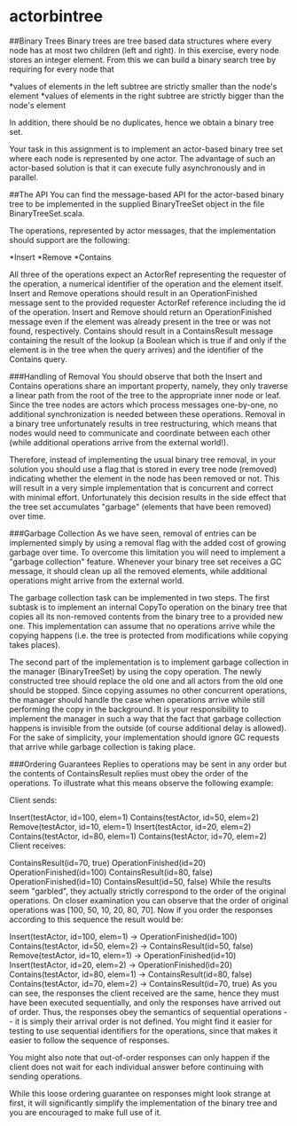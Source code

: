 # actorbintree

##Binary Trees
Binary trees are tree based data structures where every node has at most two children (left and right). In this exercise, every node stores an integer element. From this we can build a binary search tree by requiring for every node that

*values of elements in the left subtree are strictly smaller than the node's element
*values of elements in the right subtree are strictly bigger than the node's element

In addition, there should be no duplicates, hence we obtain a binary tree set.

Your task in this assignment is to implement an actor-based binary tree set where each node is represented by one actor. The advantage of such an actor-based solution is that it can execute fully asynchronously and in parallel.

##The API
You can find the message-based API for the actor-based binary tree to be implemented in the supplied BinaryTreeSet object in the file BinaryTreeSet.scala.

The operations, represented by actor messages, that the implementation should support are the following:

*Insert
*Remove
*Contains

All three of the operations expect an ActorRef representing the requester of the operation, a numerical identifier of the operation and the element itself. Insert and Remove operations should result in an OperationFinished message sent to the provided requester ActorRef reference including the id of the operation. Insert and Remove should return an OperationFinished message even if the element was already present in the tree or was not found, respectively. Contains should result in a ContainsResult message containing the result of the lookup (a Boolean which is true if and only if the element is in the tree when the query arrives) and the identifier of the Contains query.

###Handling of Removal
You should observe that both the Insert and Contains operations share an important property, namely, they only traverse a linear path from the root of the tree to the appropriate inner node or leaf. Since the tree nodes are actors which process messages one-by-one, no additional synchronization is needed between these operations. Removal in a binary tree unfortunately results in tree restructuring, which means that nodes would need to communicate and coordinate between each other (while additional operations arrive from the external world!).

Therefore, instead of implementing the usual binary tree removal, in your solution you should use a flag that is stored in every tree node (removed) indicating whether the element in the node has been removed or not. This will result in a very simple implementation that is concurrent and correct with minimal effort. Unfortunately this decision results in the side effect that the tree set accumulates "garbage" (elements that have been removed) over time.

###Garbage Collection
As we have seen, removal of entries can be implemented simply by using a removal flag with the added cost of growing garbage over time. To overcome this limitation you will need to implement a "garbage collection" feature. Whenever your binary tree set receives a GC message, it should clean up all the removed elements, while additional operations might arrive from the external world.

The garbage collection task can be implemented in two steps. The first subtask is to implement an internal CopyTo operation on the binary tree that copies all its non-removed contents from the binary tree to a provided new one. This implementation can assume that no operations arrive while the copying happens (i.e. the tree is protected from modifications while copying takes places).

The second part of the implementation is to implement garbage collection in the manager (BinaryTreeSet) by using the copy operation. The newly constructed tree should replace the old one and all actors from the old one should be stopped. Since copying assumes no other concurrent operations, the manager should handle the case when operations arrive while still performing the copy in the background. It is your responsibility to implement the manager in such a way that the fact that garbage collection happens is invisible from the outside (of course additional delay is allowed). For the sake of simplicity, your implementation should ignore GC requests that arrive while garbage collection is taking place.

###Ordering Guarantees
Replies to operations may be sent in any order but the contents of ContainsResult replies must obey the order of the operations. To illustrate what this means observe the following example:

Client sends:

Insert(testActor, id=100, elem=1)
Contains(testActor, id=50, elem=2)
Remove(testActor, id=10, elem=1)
Insert(testActor, id=20, elem=2)
Contains(testActor, id=80, elem=1)
Contains(testActor, id=70, elem=2)
Client receives:

ContainsResult(id=70, true)
OperationFinished(id=20)
OperationFinished(id=100)
ContainsResult(id=80, false)
OperationFinished(id=10)
ContainsResult(id=50, false)
While the results seem "garbled", they actually strictly correspond to the order of the original operations. On closer examination you can observe that the order of original operations was [100, 50, 10, 20, 80, 70]. Now if you order the responses according to this sequence the result would be:

Insert(testActor, id=100, elem=1) -> OperationFinished(id=100)
Contains(testActor, id=50, elem=2) -> ContainsResult(id=50, false)
Remove(testActor, id=10, elem=1) -> OperationFinished(id=10)
Insert(testActor, id=20, elem=2) -> OperationFinished(id=20)
Contains(testActor, id=80, elem=1) -> ContainsResult(id=80, false)
Contains(testActor, id=70, elem=2) -> ContainsResult(id=70, true)
As you can see, the responses the client received are the same, hence they must have been executed sequentially, and only the responses have arrived out of order. Thus, the responses obey the semantics of sequential operations -- it is simply their arrival order is not defined. You might find it easier for testing to use sequential identifiers for the operations, since that makes it easier to follow the sequence of responses.

You might also note that out-of-order responses can only happen if the client does not wait for each individual answer before continuing with sending operations.

While this loose ordering guarantee on responses might look strange at first, it will significantly simplify the implementation of the binary tree and you are encouraged to make full use of it.
